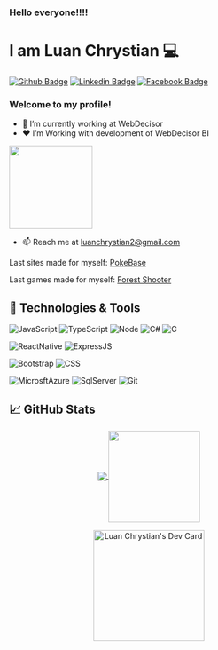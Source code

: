 ### Hello everyone!!!!

# I am Luan Chrystian 💻
[![Github Badge](https://img.shields.io/badge/-Github-000?style=flat-square&logo=Github&logoColor=white&link=https://github.com/karizune)](https://github.com/karizune)
[![Linkedin Badge](https://img.shields.io/badge/-LinkedIn-blue?style=flat-square&logo=Linkedin&logoColor=white&link=https://www.linkedin.com/in/luan-chrystian-galan-3b5a03195/)](https://www.linkedin.com/in/luan-chrystian-galan-3b5a03195/)
[![Facebook Badge](https://img.shields.io/badge/-Facebook-1877F2?style=flat-square&logo=facebook&logoColor=white&link=https://www.facebook.com/LuanCGalan/)](https://www.facebook.com/LuanCGalan/)

### Welcome to my profile!

- 👤 I’m currently working at WebDecisor 
- ❤ I’m Working with development of WebDecisor BI

<p>
  <img src="https://www.webdecisor.com.br/assets/img/wd_logo_marca_t.png" width="150" />
</p>

- 📫 Reach me at luanchrystian2@gmail.com

<p>
  Last sites made for myself:
  <a href="https://karizune.github.io/Pokedex-Angular-9/Pokemon">PokeBase</a>
</p>

<p>
  Last games made for myself:
  <a href="https://github.com/karizune/Forest-Shooter/releases/tag/1.0.0">Forest Shooter</a>
</p>

## 🔧 Technologies & Tools
![JavaScript](https://img.shields.io/badge/-JavaScript-%232c3e50?style=flat-square&logo=javascript)
![TypeScript](https://img.shields.io/badge/-TypeScript-%232c3e50?style=flat-square&logo=TypeScript)
![Node](https://img.shields.io/badge/-Node-%232c3e50?style=flat-square&logo=node-dot-js)
![C#](https://img.shields.io/badge/-CSharp-%232c3e50?style=flat-square&logo=C%20Sharp)
![C](https://img.shields.io/badge/-C-%232c3e50?style=flat-square&logo=C)

![ReactNative](https://img.shields.io/badge/-React%20Native-%232c3e50?style=flat-square&logo=react)
![ExpressJS](https://img.shields.io/badge/-ExpressJS-%232c3e50?style=flat-square&logo=Expressjs)

![Bootstrap](https://img.shields.io/badge/-Bootstrap-%232c3e50?style=flat-square&logo=Bootstrap)
![CSS](https://img.shields.io/badge/-CSS-%232c3e50?style=flat-square&logo=css3)

![MicrosftAzure](https://img.shields.io/badge/-Microsft%20Azure-%232c3e50?style=flat-square&logo=azuredevops)
![SqlServer](https://img.shields.io/badge/-SQLServer-%232c3e50?style=flat-square&logo=SQLServer)
![Git](https://img.shields.io/badge/-Git-%232c3e50?style=flat-square&logo=git)


## &#x1f4c8; GitHub Stats
<p align="center">
  <a href="https://github.com/anuraghazra/github-readme-stats">
    <img
      align="center"
      src="https://github-readme-stats.vercel.app/api/top-langs/?username=karizune&layout=compact&theme=midnight-purple"
    />
  </a>
  <a href="https://github.com/anuraghazra/github-readme-stats">
    <img
      align="center"
      height="165"
      src="https://github-readme-stats.vercel.app/api?username=karizune&count_private=true&show_icons=true&custom_title=Github%20Status&hide=issues&theme=midnight-purple"
    />
  </a>
</p>
<p align="center">
  <a href="https://app.daily.dev/karizune" align="center">
    <img 
      align="center" 
      src="https://api.daily.dev/devcards/194ccd6372b2460a97cd0abc4a8ac84e.png?r=evk" 
      width="200" 
      alt="Luan Chrystian's Dev Card"/>
  </a>
</p>
